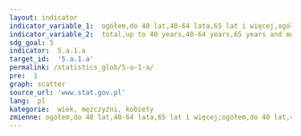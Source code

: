 ```yaml
---
layout: indicator
indicator_variable_1:  ogółem,do 40 lat,40-64 lata,65 lat i więcej,ogółem_,do 40 lat_,40-64 lata_,65 lat i więcej_,ogółem__,do 40 lat__,40-64 lata__,65 lat i więcej__
indicator_variable_2:  total,up to 40 years,40-64 years,65 years and more,total_,up to 40 years_,50-64 years_,65 years and more_,total__,up to 40 years__,40-64 years__,65 years and more__
sdg_goal: 5
indicator:  5.a.1.a
target_id:  '5.a.1.a'
permalink: /statistics_glob/5-a-1-a/
pre:  1
graph: scatter
source_url: 'www.stat.gov.pl'
lang:  pl
kategorie:  wiek, mężczyźni, kobiety
zmienne: ogółem,do 40 lat,40-64 lata,65 lat i więcej;ogółem,do 40 lat,40-64 lata,65 lat i więcej;ogółem,do 40 lat,40-64 lata,65 lat i więcej
---
```

